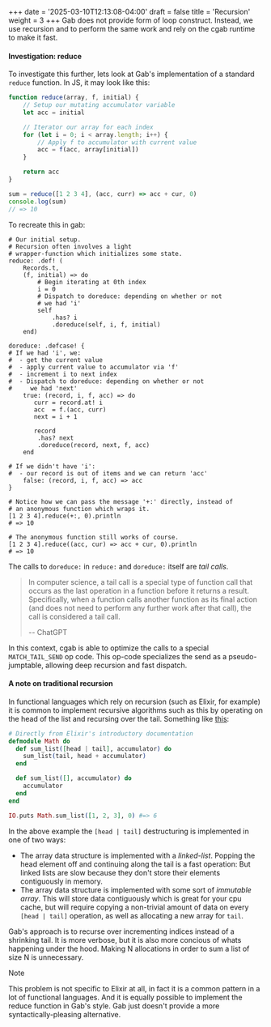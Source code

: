 +++
date = '2025-03-10T12:13:08-04:00'
draft = false
title = 'Recursion'
weight = 3
+++
Gab does not provide form of loop construct.
Instead, we use recursion and to perform the same work and rely on the cgab runtime to make it fast.
#### Investigation: reduce
To investigate this further, lets look at Gab's implementation of
a standard `reduce` function. In JS, it may look like this:
```javascript
function reduce(array, f, initial) {
    // Setup our mutating accumulator variable
    let acc = initial

    // Iterator our array for each index
    for (let i = 0; i < array.length; i++) {
        // Apply f to accumulator with current value
        acc = f(acc, array[initial])
    }

    return acc
}

sum = reduce([1 2 3 4], (acc, curr) => acc + cur, 0)
console.log(sum)
// => 10
```
To recreate this in gab:
```gab
# Our initial setup.
# Recursion often involves a light
# wrapper-function which initializes some state.
reduce: .def! (
    Records.t,
    (f, initial) => do
        # Begin iterating at 0th index
        i = 0
        # Dispatch to doreduce: depending on whether or not
        # we had 'i'
        self
            .has? i
            .doreduce(self, i, f, initial)
    end)

doreduce: .defcase! {
# If we had 'i', we:
#  - get the current value
#  - apply current value to accumulator via 'f'
#  - increment i to next index
#  - Dispatch to doreduce: depending on whether or not
#     we had 'next'
    true: (record, i, f, acc) => do
       curr = record.at! i
       acc  = f.(acc, curr)
       next = i + 1

       record
        .has? next
        .doreduce(record, next, f, acc)
    end

# If we didn't have 'i':
#  - our record is out of items and we can return 'acc'
    false: (record, i, f, acc) => acc
}

# Notice how we can pass the message '+:' directly, instead of
# an anonymous function which wraps it.
[1 2 3 4].reduce(+:, 0).println
# => 10

# The anonymous function still works of course.
[1 2 3 4].reduce((acc, cur) => acc + cur, 0).println
# => 10
```
The calls to `doreduce:` in `reduce:` and `doreduce:` itself are *tail calls*. 

> In computer science, a tail call is a special type of function call that occurs as the last operation in a function before it returns a result. Specifically, when a function calls another function as its final action (and does not need to perform any further work after that call), the call is considered a tail call.
>
> -- ChatGPT

In this context, cgab is able to optimize the calls to a special `MATCH_TAIL_SEND` op code. This op-code specializes the send as a pseudo-jumptable, allowing deep recursion and fast dispatch.

#### A note on traditional recursion
In functional languages which rely on recursion (such as Elixir, for example) it is
common to implement recursive algorithms such as this by operating on the head of the list
and recursing over the tail. Something like [this](https://hexdocs.pm/elixir/recursion.html):
```elixir
# Directly from Elixir's introductory documentation
defmodule Math do
  def sum_list([head | tail], accumulator) do
    sum_list(tail, head + accumulator)
  end

  def sum_list([], accumulator) do
    accumulator
  end
end

IO.puts Math.sum_list([1, 2, 3], 0) #=> 6
```
In the above example the `[head | tail]` destructuring is implemented in one of two ways:
 - The array data structure is implemented with a *linked-list*. Popping the 
 head element off and continuing along the tail is a fast operation: But linked lists are slow
 because they don't store their elements contiguously in memory.
 - The array data structure is implemented with some sort of *immutable array*. This will store data contiguously which is great for your cpu cache, but
 will require copying a non-trivial amount of data on every `[head | tail]` operation, as well as allocating
 a new array for `tail`. 

Gab's approach is to recurse over incrementing indices instead of a shrinking tail. It is more verbose, but it is also more concious of whats happening under the hood.
Making N allocations in order to sum a list of size N is unnecessary.

> [!NOTE]
> This problem is not specific to Elixir at all, in fact it is a common pattern
> in a lot of functional languages. And it is equally possible to
> implement the reduce function in Gab's style. Gab just doesn't provide
> a more syntactically-pleasing alternative.
